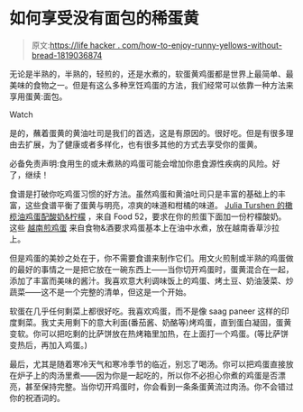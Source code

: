 # 如何享受没有面包的稀蛋黄

> 原文:[https://life hacker . com/how-to-enjoy-runny-yellows-without-bread-1819036874](https://lifehacker.com/how-to-enjoy-runny-egg-yolks-without-bread-1819036874)

无论是半熟的，半熟的，轻煎的，还是水煮的，软蛋黄鸡蛋都是世界上最简单、最美味的食物之一。但是有这么多种烹饪鸡蛋的方法，我们经常可以依靠一种方法来享用蛋黄:面包。

Watch

是的，蘸着蛋黄的黄油吐司是我们的首选，这是有原因的。很好吃。但是有很多理由去扩展，为了健康或者多样化，也有很多其他的方式去享受你的蛋黄。

必备免责声明:食用生的或未煮熟的鸡蛋可能会增加你患食源性疾病的风险。好了，继续！

食谱是打破你吃鸡蛋习惯的好方法。虽然鸡蛋和黄油吐司只是丰富的基础上的丰富，这些食谱平衡了蛋黄与明亮，凉爽的味道和柑橘的味道。 [Julia Turshen 的橄榄油鸡蛋配酸奶&柠檬](https://food52.com/recipes/73415-julia-turshen-s-olive-oil-fried-eggs-with-yogurt-lemon) ，来自 Food 52，要求在你的煎蛋下面加一份柠檬酸奶。这些 [越南煎鸡蛋](http://www.foodandwine.com/recipes/vietnamese-fried-eggs) 来自食物&酒要求鸡蛋基本上在油中水煮，放在越南香草沙拉上。

但是鸡蛋的美妙之处在于，你不需要食谱来制作它们。用文火煎制或半熟的鸡蛋做的最好的事情之一是把它放在一碗东西上——当你切开鸡蛋时，蛋黄混合在一起，添加了丰富而美味的酱汁。我喜欢意大利调味饭上的鸡蛋、烤土豆、奶油菠菜、炒蔬菜——这不是一个完整的清单，但这是一个开始。

软蛋在几乎任何剩菜上都很好吃。我喜欢鸡蛋，而不是像 saag paneer 这样的印度剩菜。我丈夫用剩下的意大利面(番茄酱、奶酪等)烤鸡蛋，直到蛋白凝固，蛋黄变软。你可以把吃剩的比萨饼放在热烤箱里加热，在上面打一个鸡蛋。(等比萨饼变热后，再加入鸡蛋。)

最后，尤其是随着寒冷天气和寒冷季节的临近，别忘了喝汤。你可以把鸡蛋直接放在炉子上的肉汤里煮——因为你是一起吃的，所以你不必担心你煮的鸡蛋是否漂亮，甚至保持完整。当你切开鸡蛋时，你会看到一条条蛋黄流过肉汤。你不会错过你的祝酒词的。